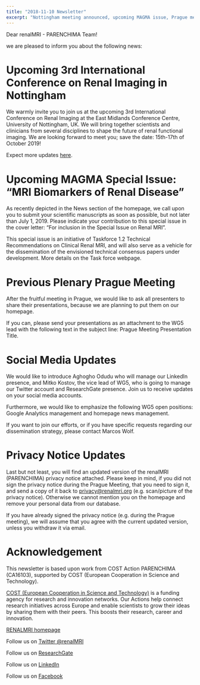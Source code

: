 ```yaml
---
title: "2018-11-10 Newsletter"
excerpt: "Nottingham meeting announced, upcoming MAGMA issue, Prague meeting & social media updates.."
---
```


Dear renalMRI - PARENCHIMA Team! 

we are pleased to inform you about the following news: 

# Upcoming 3rd International Conference on Renal Imaging in Nottingham
 
We warmly invite you to join us at the upcoming 3rd International Conference on Renal Imaging at the East Midlands Conference Centre, University of Nottingham, UK. We will bring together scientists and clinicians from several disciplines to shape the future of renal functional imaging. We are looking forward to meet you; save the date: 15th-17th of October 2019! 

Expect more updates [here](www.nottingham.ac.uk/go/3rdrenalmri).  

# Upcoming MAGMA Special Issue: “MRI Biomarkers of Renal Disease”

As recently depicted in the News section of the homepage, we call upon you to submit your scientific manuscripts as soon as possible, but not later than July 1, 2019. Please indicate your contribution to this special issue in the cover letter: “For inclusion in the Special Issue on Renal MRI”.

This special issue is an initiative of Taskforce 1.2 Technical Recommendations on Clinical Renal MRI, and will also serve as a vehicle for the dissemination of the envisioned technical consensus papers under development. More details on the Task force webpage.

# Previous Plenary Prague Meeting

After the fruitful meeting in Prague, we would like to ask all presenters to share their presentations, because we are planning to put them on our homepage.

If you can, please send your presentations as an attachment to the WG5 lead with the following text in the subject line: Prague Meeting Presentation Title.

# Social Media Updates

We would like to introduce Aghogho Odudu who will manage our LinkedIn presence, and Mitko Kostov, the vice lead of WG5, who is going to manage our Twitter account and ResearchGate presence. Join us to receive updates on your social media accounts.  

Furthermore, we would like to emphasize the following WG5 open positions: Google Analytics management and homepage news management.

If you want to join our efforts, or if you have specific requests regarding our dissemination strategy, please contact Marcos Wolf.

# Privacy Notice Updates

Last but not least, you will find an updated version of the renalMRI (PARENCHIMA) privacy notice attached. Please keep in mind, if you did not sign the privacy notice during the Prague Meeting, that you need to sign it, and send a copy of it back to privacy@renalmri.org (e.g. scan/picture of the privacy notice). Otherwise we cannot mention you on the homepage and remove your personal data from our database.

If you have already signed the privacy notice (e.g. during the Prague meeting), we will assume that you agree with the current updated version, unless you withdraw it via email.

# Acknowledgement

This newsletter is based upon work from COST Action PARENCHIMA (CA16103), supported by COST (European Cooperation in Science and Technology). 

[COST (European Cooperation in Science and Technology)](www.cost.eu) is a funding agency for research and innovation networks. Our Actions help connect research initiatives across Europe and enable scientists to grow their ideas by sharing them with their peers. This boosts their research, career and innovation.  

[RENALMRI homepage](www.renalmri.org)

Follow us on 	[Twitter @renalMRI](https://twitter.com/renalMRI)

Follow us on 	[ResearchGate](https://www.researchgate.net/project/PARENCHIMA-Magnetic-Resonance-Imaging-Biomarkers-for-Chronic-Kidney-Disease-COST-action-CA16103)

Follow us on 	[LinkedIn](http://www.linkedin.com/groups/8448307)

Follow us on 	[Facebook](https://www.facebook.com/renalmri/)
